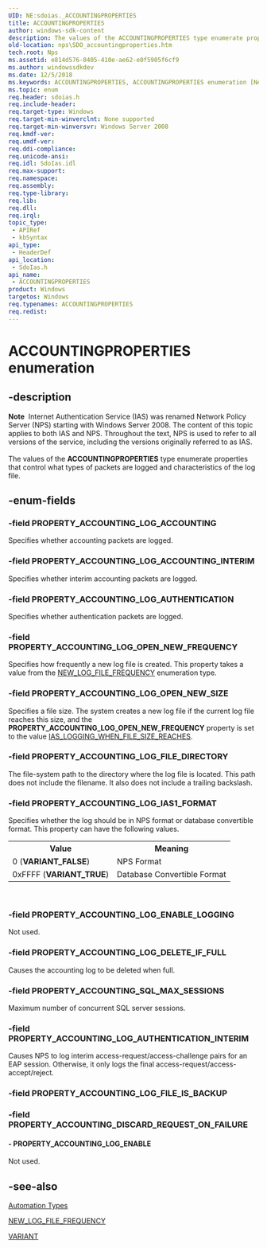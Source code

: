 ```yaml
---
UID: NE:sdoias._ACCOUNTINGPROPERTIES
title: ACCOUNTINGPROPERTIES
author: windows-sdk-content
description: The values of the ACCOUNTINGPROPERTIES type enumerate properties that control what types of packets are logged and characteristics of the log file.
old-location: nps\SDO_accountingproperties.htm
tech.root: Nps
ms.assetid: e814d576-0405-410e-ae62-e0f5905f6cf9
ms.author: windowssdkdev
ms.date: 12/5/2018
ms.keywords: ACCOUNTINGPROPERTIES, ACCOUNTINGPROPERTIES enumeration [Network Policy Server], PROPERTY_ACCOUNTING_LOG_ACCOUNTING, PROPERTY_ACCOUNTING_LOG_ACCOUNTING_INTERIM, PROPERTY_ACCOUNTING_LOG_AUTHENTICATION, PROPERTY_ACCOUNTING_LOG_AUTHENTICATION_INTERIM, PROPERTY_ACCOUNTING_LOG_DELETE_IF_FULL, PROPERTY_ACCOUNTING_LOG_ENABLE, PROPERTY_ACCOUNTING_LOG_ENABLE_LOGGING, PROPERTY_ACCOUNTING_LOG_FILE_DIRECTORY, PROPERTY_ACCOUNTING_LOG_IAS1_FORMAT, PROPERTY_ACCOUNTING_LOG_OPEN_NEW_FREQUENCY, PROPERTY_ACCOUNTING_LOG_OPEN_NEW_SIZE, PROPERTY_ACCOUNTING_SQL_MAX_SESSIONS, _sdo_accountingproperties, nps.SDO_accountingproperties, sdo.accountingproperties, sdoias/ACCOUNTINGPROPERTIES, sdoias/PROPERTY_ACCOUNTING_LOG_ACCOUNTING, sdoias/PROPERTY_ACCOUNTING_LOG_ACCOUNTING_INTERIM, sdoias/PROPERTY_ACCOUNTING_LOG_AUTHENTICATION, sdoias/PROPERTY_ACCOUNTING_LOG_AUTHENTICATION_INTERIM, sdoias/PROPERTY_ACCOUNTING_LOG_DELETE_IF_FULL, sdoias/PROPERTY_ACCOUNTING_LOG_ENABLE, sdoias/PROPERTY_ACCOUNTING_LOG_ENABLE_LOGGING, sdoias/PROPERTY_ACCOUNTING_LOG_FILE_DIRECTORY, sdoias/PROPERTY_ACCOUNTING_LOG_IAS1_FORMAT, sdoias/PROPERTY_ACCOUNTING_LOG_OPEN_NEW_FREQUENCY, sdoias/PROPERTY_ACCOUNTING_LOG_OPEN_NEW_SIZE, sdoias/PROPERTY_ACCOUNTING_SQL_MAX_SESSIONS
ms.topic: enum
req.header: sdoias.h
req.include-header: 
req.target-type: Windows
req.target-min-winverclnt: None supported
req.target-min-winversvr: Windows Server 2008
req.kmdf-ver: 
req.umdf-ver: 
req.ddi-compliance: 
req.unicode-ansi: 
req.idl: SdoIas.idl
req.max-support: 
req.namespace: 
req.assembly: 
req.type-library: 
req.lib: 
req.dll: 
req.irql: 
topic_type:
 - APIRef
 - kbSyntax
api_type:
 - HeaderDef
api_location:
 - SdoIas.h
api_name:
 - ACCOUNTINGPROPERTIES
product: Windows
targetos: Windows
req.typenames: ACCOUNTINGPROPERTIES
req.redist: 
---
```


# ACCOUNTINGPROPERTIES enumeration


## -description


<div class="alert"><b>Note</b>  Internet Authentication Service (IAS) was renamed Network Policy Server (NPS) starting with Windows Server 2008. The content of this topic applies to both IAS and NPS. Throughout the text, NPS is used to refer to all versions of the service, including the versions originally referred to as IAS.</div><div> </div>The values of the 
<b>ACCOUNTINGPROPERTIES</b> type enumerate properties that control what types of packets are logged and characteristics of the log file.


## -enum-fields




### -field PROPERTY_ACCOUNTING_LOG_ACCOUNTING

Specifies whether accounting packets are logged.


### -field PROPERTY_ACCOUNTING_LOG_ACCOUNTING_INTERIM

Specifies whether interim accounting packets are logged.


### -field PROPERTY_ACCOUNTING_LOG_AUTHENTICATION

Specifies whether authentication packets are logged.


### -field PROPERTY_ACCOUNTING_LOG_OPEN_NEW_FREQUENCY

Specifies how frequently a new log file is created. This property takes a value from the 
<a href="https://msdn.microsoft.com/d051ff06-f425-49e5-ac29-6d7873174eb7">NEW_LOG_FILE_FREQUENCY</a> enumeration type.


### -field PROPERTY_ACCOUNTING_LOG_OPEN_NEW_SIZE

Specifies a file size. The system creates a new log file if the current log file reaches this size, and the <b>PROPERTY_ACCOUNTING_LOG_OPEN_NEW_FREQUENCY</b> property is set to the value 
<a href="https://msdn.microsoft.com/d051ff06-f425-49e5-ac29-6d7873174eb7">IAS_LOGGING_WHEN_FILE_SIZE_REACHES</a>.


### -field PROPERTY_ACCOUNTING_LOG_FILE_DIRECTORY

The file-system path to the directory where the log file is located. This path does not include the filename. It also does not include a trailing backslash.


### -field PROPERTY_ACCOUNTING_LOG_IAS1_FORMAT

Specifies whether the log should be in NPS format or database convertible format. This property can have the following values.

<table>
<tr>
<th>Value</th>
<th>Meaning</th>
</tr>
<tr>
<td>0 (<b>VARIANT_FALSE</b>)</td>
<td>NPS Format</td>
</tr>
<tr>
<td>0xFFFF (<b>VARIANT_TRUE</b>)</td>
<td>Database Convertible Format</td>
</tr>
</table>
 


### -field PROPERTY_ACCOUNTING_LOG_ENABLE_LOGGING

Not used.


### -field PROPERTY_ACCOUNTING_LOG_DELETE_IF_FULL

Causes the accounting log to be deleted when full.


### -field PROPERTY_ACCOUNTING_SQL_MAX_SESSIONS

Maximum number of concurrent  SQL server sessions.


### -field PROPERTY_ACCOUNTING_LOG_AUTHENTICATION_INTERIM

Causes NPS to log interim access-request/access-challenge pairs for an EAP session. Otherwise, it only logs the final access-request/access-accept/reject.


### -field PROPERTY_ACCOUNTING_LOG_FILE_IS_BACKUP


### -field PROPERTY_ACCOUNTING_DISCARD_REQUEST_ON_FAILURE




#### - PROPERTY_ACCOUNTING_LOG_ENABLE

Not used.


## -see-also




<a href="https://msdn.microsoft.com/en-us/library/ms221134(v=VS.85).aspx">Automation Types</a>



<a href="https://msdn.microsoft.com/d051ff06-f425-49e5-ac29-6d7873174eb7">NEW_LOG_FILE_FREQUENCY</a>



<a href="https://msdn.microsoft.com/en-us/library/ms221627(v=VS.85).aspx">VARIANT</a>
 

 

